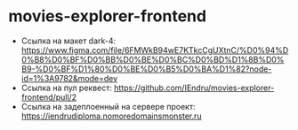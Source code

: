 # movies-explorer-frontend

* Ссылка на макет dark-4: https://www.figma.com/file/6FMWkB94wE7KTkcCgUXtnC/%D0%94%D0%B8%D0%BF%D0%BB%D0%BE%D0%BC%D0%BD%D1%8B%D0%B9-%D0%BF%D1%80%D0%BE%D0%B5%D0%BA%D1%82?node-id=1%3A9782&mode=dev
* Ссылка на пул реквест: https://github.com/IEndru/movies-explorer-frontend/pull/2
* Ссылка на задеплоенный на сервере проект: https://iendrudiploma.nomoredomainsmonster.ru
